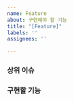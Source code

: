 ```yaml
---
name: Feature
about: 구현해야 할 기능
title: "[Feature]"
labels: ''
assignees: ''

---
```


### 상위 이슈

### 구현할 기능
